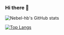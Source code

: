 ### Hi there 👋

![Nebel-hb's GitHub stats](https://github-readme-stats.vercel.app/api?username=Nebel-hb&show_icons=true&theme=vue-dark)

[![Top Langs](https://github-readme-stats.vercel.app/api/top-langs/?username=Nebel-hb&theme=vue-dark)](https://github.com/anuraghazra/github-readme-stats)

<!--
**Nebel-hb/Nebel-hb** is a ✨ _special_ ✨ repository because its `README.md` (this file) appears on your GitHub profile.

Here are some ideas to get you started:

- 🔭 I’m currently working on ...
- 🌱 I’m currently learning ...
- 👯 I’m looking to collaborate on ...
- 🤔 I’m looking for help with ...
- 💬 Ask me about ...
- 📫 How to reach me: ...
- 😄 Pronouns: ...
- ⚡ Fun fact: ...
-->
